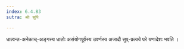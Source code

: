 ```yaml
---
index: 6.4.83
sutra: ओः सुपि

---
```

धात्वन्त-अनेकाच्-अङ्गस्य धातोः असंयोगपूर्वस्य उवर्णस्य अजादौ सुप्-प्रत्यये परे यणादेशः भवति ।